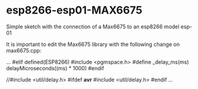 # esp8266-esp01-MAX6675
Simple sketch with the connection of a Max6675 to an esp8266 model esp-01

It is important to edit the Max6675 library with the following change on max6675.cpp:

...
#elif defined(ESP8266)
  #include <pgmspace.h>
  #define _delay_ms(ms) delayMicroseconds((ms) * 1000)
#endif

//#include <util/delay.h>
#ifdef __avr__
  #include <util/delay.h>
#endif
...
